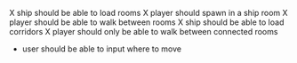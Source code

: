 X ship should be able to load rooms
X player should spawn in a ship room
X player should be able to walk between rooms
X ship should be able to load corridors
X player should only be able to walk between connected rooms
- user should be able to input where to move